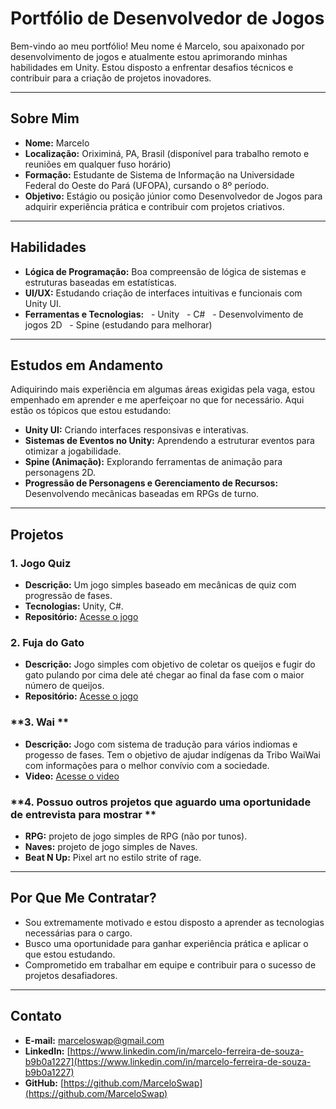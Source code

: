 # Portfólio de Desenvolvedor de Jogos

Bem-vindo ao meu portfólio! Meu nome é Marcelo, sou apaixonado por desenvolvimento de jogos e atualmente estou aprimorando minhas habilidades em Unity. Estou disposto a enfrentar desafios técnicos e contribuir para a criação de projetos inovadores.

---

## Sobre Mim

- **Nome:** Marcelo
- **Localização:** Oriximiná, PA, Brasil (disponível para trabalho remoto e reuniões em qualquer fuso horário)
- **Formação:** Estudante de Sistema de Informação na Universidade Federal do Oeste do Pará (UFOPA), cursando o 8º período.
- **Objetivo:** Estágio ou posição júnior como Desenvolvedor de Jogos para adquirir experiência prática e contribuir com projetos criativos.

---

## Habilidades

- **Lógica de Programação:** Boa compreensão de lógica de sistemas e estruturas baseadas em estatísticas.
- **UI/UX:** Estudando criação de interfaces intuitivas e funcionais com Unity UI.
- **Ferramentas e Tecnologias:**
  - Unity
  - C#
  - Desenvolvimento de jogos 2D
  - Spine (estudando para melhorar)

---

## Estudos em Andamento

Adiquirindo mais experiência em algumas áreas exigidas pela vaga, estou empenhado em aprender e me aperfeiçoar no que for necessário. Aqui estão os tópicos que estou estudando:

- **Unity UI:** Criando interfaces responsivas e interativas.
- **Sistemas de Eventos no Unity:** Aprendendo a estruturar eventos para otimizar a jogabilidade.
- **Spine (Animação):** Explorando ferramentas de animação para personagens 2D.
- **Progressão de Personagens e Gerenciamento de Recursos:** Desenvolvendo mecânicas baseadas em RPGs de turno.

---

## Projetos

### **1. Jogo Quiz**

- **Descrição:** Um jogo simples baseado em mecânicas de quiz com progressão de fases.
- **Tecnologias:** Unity, C#.
- **Repositório:** [Acesse o jogo](https://marceloswap.github.io/quiz/)

### **2. Fuja do Gato**

- **Descrição:** Jogo simples com objetivo de coletar os queijos e fugir do gato pulando por cima dele até chegar ao final da fase com o maior número de queijos.
- **Repositório:** [Acesse o jogo](https://marceloswap.github.io/escapewebgl/)

### **3. Wai **

- **Descrição:** Jogo com sistema de tradução para vários indiomas e progesso de fases. Tem o objetivo de ajudar indígenas da Tribo WaiWai com informações para o melhor convívio com a sociedade.
- **Video:** [Acesse o video](https://drive.google.com/file/d/1MDxWCdneQbyInuJCJshZD8zq3o80717q/view?usp=sharing)

### **4. Possuo outros projetos que aguardo uma oportunidade de entrevista para mostrar **

- **RPG:** projeto de jogo simples de RPG (não por tunos).
- **Naves:** projeto de jogo simples de Naves.
- **Beat N Up:** Pixel art no estilo strite of rage.

---

## Por Que Me Contratar?

- Sou extremamente motivado e estou disposto a aprender as tecnologias necessárias para o cargo.
- Busco uma oportunidade para ganhar experiência prática e aplicar o que estou estudando.
- Comprometido em trabalhar em equipe e contribuir para o sucesso de projetos desafiadores.

---

## Contato

- **E-mail:** marceloswap@gmail.com
- **LinkedIn:** [https://www.linkedin.com/in/marcelo-ferreira-de-souza-b9b0a1227](https://www.linkedin.com/in/marcelo-ferreira-de-souza-b9b0a1227)
- **GitHub:** [https://github.com/MarceloSwap](https://github.com/MarceloSwap)
